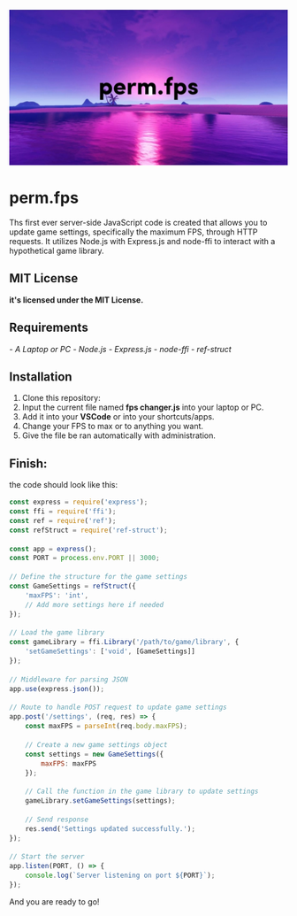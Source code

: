 ![Alt text](permfps.jpg)


# perm.fps


Ths first ever server-side JavaScript code is created that allows you to update game settings, specifically the maximum FPS, through HTTP requests. It utilizes Node.js with Express.js and node-ffi to interact with a hypothetical game library.

## MIT License
**it's licensed under the MIT License.**

## Requirements

*- A Laptop or PC*
*- Node.js*
*- Express.js*
*- node-ffi*
*- ref-struct*

## Installation

1. Clone this repository:
2. Input the current file named **fps changer.js** into your laptop or PC.
3. Add it into your **VSCode** or into your shortcuts/apps.
4. Change your FPS to max or to anything you want.
5. Give the file be ran automatically with administration.

## Finish:
the code should look like this:
```js
const express = require('express');
const ffi = require('ffi');
const ref = require('ref');
const refStruct = require('ref-struct');

const app = express();
const PORT = process.env.PORT || 3000;

// Define the structure for the game settings
const GameSettings = refStruct({
    'maxFPS': 'int',
    // Add more settings here if needed
});

// Load the game library
const gameLibrary = ffi.Library('/path/to/game/library', {
    'setGameSettings': ['void', [GameSettings]]
});

// Middleware for parsing JSON
app.use(express.json());

// Route to handle POST request to update game settings
app.post('/settings', (req, res) => {
    const maxFPS = parseInt(req.body.maxFPS);

    // Create a new game settings object
    const settings = new GameSettings({
        maxFPS: maxFPS
    });

    // Call the function in the game library to update settings
    gameLibrary.setGameSettings(settings);

    // Send response
    res.send('Settings updated successfully.');
});

// Start the server
app.listen(PORT, () => {
    console.log(`Server listening on port ${PORT}`);
});
```

And you are ready to go! 
